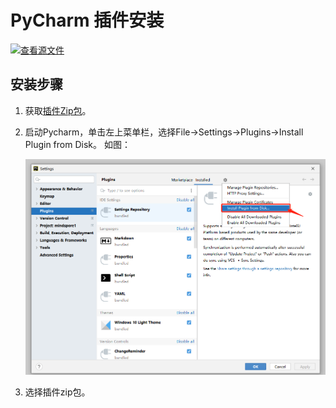 # PyCharm 插件安装

[![查看源文件](https://mindspore-website.obs.cn-north-4.myhuaweicloud.com/website-images/master/resource/_static/logo_source.png)](https://gitee.com/mindspore/docs/blob/master/docs/devtoolkit/docs/source_zh_cn/PyCharm_plugin_install.md)

## 安装步骤

1. 获取[插件Zip包](https://ms-release.obs.cn-north-4.myhuaweicloud.com/2.0.0rc1/IdePlugin/any/MindSpore_Dev_ToolKit-2.0.0.zip)。
2. 启动Pycharm，单击左上菜单栏，选择File->Settings->Plugins->Install Plugin from Disk。
   如图：

   ![image-20211223175637989](./images/clip_image050.jpg)

3. 选择插件zip包。
